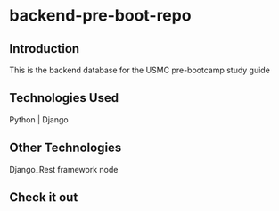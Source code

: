 # backend-pre-boot-repo

## Introduction
This is the backend database for the USMC pre-bootcamp study guide

## Technologies Used
Python | Django
## Other Technologies
Django_Rest framework
node

## Check it out





